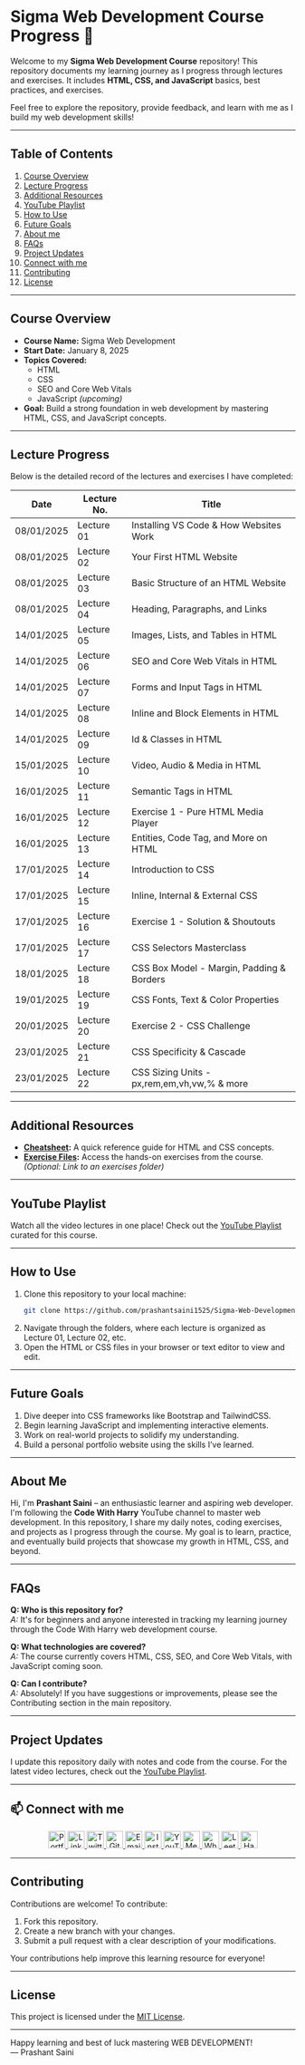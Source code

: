 # Sigma Web Development Course Progress 🚀

Welcome to my **Sigma Web Development Course** repository! This repository documents my learning journey as I progress through lectures and exercises. It includes **HTML, CSS, and JavaScript** basics, best practices, and exercises.

Feel free to explore the repository, provide feedback, and learn with me as I build my web development skills!

---

## Table of Contents

1. [Course Overview](#course-overview)
2. [Lecture Progress](#lecture-progress)
3. [Additional Resources](#additional-resources)
4. [YouTube Playlist](#youtube-playlist)
5. [How to Use](#how-to-use)
6. [Future Goals](#future-goals)
7. [About me](#about-me)
8. [FAQs](#faqs)
9. [Project Updates](#project-updates)
10. [Connect with me](#-connect-with-me)
11. [Contributing](#contributing)
12. [License](#license)

---

## Course Overview

- **Course Name:** Sigma Web Development
- **Start Date:** January 8, 2025
- **Topics Covered:**
  - HTML
  - CSS
  - SEO and Core Web Vitals
  - JavaScript _(upcoming)_
- **Goal:** Build a strong foundation in web development by mastering HTML, CSS, and JavaScript concepts.

---

## Lecture Progress

Below is the detailed record of the lectures and exercises I have completed:

| **Date**   | **Lecture No.** | **Title**                                                |
| ---------- | --------------- | -----------------------------------------                |
| 08/01/2025 | Lecture 01      | Installing VS Code & How Websites Work                   |
| 08/01/2025 | Lecture 02      | Your First HTML Website                                  |
| 08/01/2025 | Lecture 03      | Basic Structure of an HTML Website                       |
| 08/01/2025 | Lecture 04      | Heading, Paragraphs, and Links                           |
| 14/01/2025 | Lecture 05      | Images, Lists, and Tables in HTML                        |
| 14/01/2025 | Lecture 06      | SEO and Core Web Vitals in HTML                          |
| 14/01/2025 | Lecture 07      | Forms and Input Tags in HTML                             |
| 14/01/2025 | Lecture 08      | Inline and Block Elements in HTML                        |
| 14/01/2025 | Lecture 09      | Id & Classes in HTML                                     |
| 15/01/2025 | Lecture 10      | Video, Audio & Media in HTML                             |
| 16/01/2025 | Lecture 11      | Semantic Tags in HTML                                    |
| 16/01/2025 | Lecture 12      | Exercise 1 - Pure HTML Media Player                      |
| 16/01/2025 | Lecture 13      | Entities, Code Tag, and More on HTML                     |
| 17/01/2025 | Lecture 14      | Introduction to CSS                                      |
| 17/01/2025 | Lecture 15      | Inline, Internal & External CSS                          |
| 17/01/2025 | Lecture 16      | Exercise 1 - Solution & Shoutouts                        |
| 17/01/2025 | Lecture 17      | CSS Selectors Masterclass                                |
| 18/01/2025 | Lecture 18      | CSS Box Model - Margin, Padding & Borders                |
| 19/01/2025 | Lecture 19      | CSS Fonts, Text & Color Properties                       |
| 20/01/2025 | Lecture 20      | Exercise 2 - CSS Challenge                               |
| 23/01/2025 | Lecture 21      | CSS Specificity & Cascade                                |
| 23/01/2025 | Lecture 22      | CSS Sizing Units - px,rem,em,vh,vw,% & more              |

---

## Additional Resources

- **[Cheatsheet](cheatsheet.txt):** A quick reference guide for HTML and CSS concepts.
- **[Exercise Files](exercise-folder-link):** Access the hands-on exercises from the course. _(Optional: Link to an exercises folder)_

---

## YouTube Playlist

Watch all the video lectures in one place! Check out the [YouTube Playlist](https://youtube.com/playlist?list=PLu0W_9lII9agq5TrH9XLIKQvv0iaF2X3w&si=4sEel9cpkY8YaBEm) curated for this course.  

---

## How to Use

1. Clone this repository to your local machine:
   ```bash
   git clone https://github.com/prashantsaini1525/Sigma-Web-Development.git
   ```
2. Navigate through the folders, where each lecture is organized as Lecture 01, Lecture 02, etc.
3. Open the HTML or CSS files in your browser or text editor to view and edit.

---

## Future Goals

1. Dive deeper into CSS frameworks like Bootstrap and TailwindCSS.
2. Begin learning JavaScript and implementing interactive elements.
3. Work on real-world projects to solidify my understanding.
4. Build a personal portfolio website using the skills I’ve learned.

---

## About Me

Hi, I'm **Prashant Saini** – an enthusiastic learner and aspiring web developer. I'm following the **Code With Harry** YouTube channel to master web development. In this repository, I share my daily notes, coding exercises, and projects as I progress through the course. My goal is to learn, practice, and eventually build projects that showcase my growth in HTML, CSS, and beyond.

---

## FAQs

**Q: Who is this repository for?**  
*A:* It's for beginners and anyone interested in tracking my learning journey through the Code With Harry web development course.

**Q: What technologies are covered?**  
*A:* The course currently covers HTML, CSS, SEO, and Core Web Vitals, with JavaScript coming soon.

**Q: Can I contribute?**  
*A:* Absolutely! If you have suggestions or improvements, please see the Contributing section in the main repository.

---

## Project Updates

I update this repository daily with notes and code from the course. For the latest video lectures, check out the [YouTube Playlist](https://youtube.com/playlist?list=PLu0W_9lII9agq5TrH9XLIKQvv0iaF2X3w&si=4sEel9cpkY8YaBEm).  

---

## 📫 Connect with me

<p align="center">
  <a href="https://prashant-pi.vercel.app/" target="_blank">
    <img src="https://img.icons8.com/ios-filled/50/000000/domain.png" alt="Portfolio" width="30" height="30"/>
  </a>
  <a href="https://www.linkedin.com/in/prashant-saini" target="_blank">
    <img src="https://img.icons8.com/ios-filled/50/0077B5/linkedin.png" alt="LinkedIn" width="30" height="30"/>
  </a>
  <a href="https://x.com/Prashan58889893" target="_blank">
    <img src="https://img.icons8.com/ios-filled/50/1DA1F2/twitter.png" alt="Twitter" width="30" height="30"/>
  </a>
  <a href="https://github.com/prashantsaini1525" target="_blank">
    <img src="https://img.icons8.com/ios-filled/50/000000/github.png" alt="GitHub" width="30" height="30"/>
  </a>
  <a href="mailto:Prashant.sain.3150@gmail.com" target="_blank">
    <img src="https://img.icons8.com/ios-filled/50/FF0000/email.png" alt="Email" width="30" height="30"/>
  </a>
  <a href="https://instagram.com/prashant_saini_1525" target="_blank">
    <img src="https://img.icons8.com/ios-filled/50/E4405F/instagram-new.png" alt="Instagram" width="30" height="30"/>
  </a>
  <a href="https://www.youtube.com/@prashant_saini_1525" target="_blank">
    <img src="https://img.icons8.com/ios-filled/50/FF0000/youtube-play.png" alt="YouTube" width="30" height="30"/>
  </a>
  <a href="https://medium.com/@prashant_ps" target="_blank">
    <img src="https://img.icons8.com/ios-filled/50/000000/medium-logo.png" alt="Medium" width="30" height="30"/>
  </a>
  <a href="https://wa.me/9557745536" target="_blank">
    <img src="https://img.icons8.com/ios-filled/50/25D366/whatsapp.png" alt="WhatsApp" width="30" height="30"/>
  </a>
  <a href="https://leetcode.com/u/prashantsainii/" target="_blank">
    <img src="https://cdn.jsdelivr.net/npm/simple-icons@latest/icons/leetcode.svg" alt="LeetCode" width="30" height="30"/>
  </a>
  <a href="https://www.hackerrank.com/profile/Prashant_saini_1" target="_blank">
    <img src="https://cdn.jsdelivr.net/npm/simple-icons@latest/icons/hackerrank.svg" alt="HackerRank" width="30" height="30"/>
  </a>
</p>

---

## Contributing

Contributions are welcome! To contribute:
1. Fork this repository.
2. Create a new branch with your changes.
3. Submit a pull request with a clear description of your modifications.

Your contributions help improve this learning resource for everyone!

---

## License

This project is licensed under the [MIT License](LICENSE).

---

Happy learning and best of luck mastering WEB DEVELOPMENT!  
— Prashant Saini